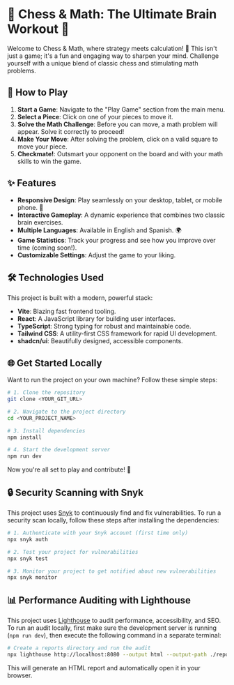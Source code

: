 
# 👑 Chess & Math: The Ultimate Brain Workout 👑

Welcome to Chess & Math, where strategy meets calculation! 🧠 This isn't just a game; it's a fun and engaging way to sharpen your mind. Challenge yourself with a unique blend of classic chess and stimulating math problems.

## 🚀 How to Play

1.  **Start a Game**: Navigate to the "Play Game" section from the main menu.
2.  **Select a Piece**: Click on one of your pieces to move it.
3.  **Solve the Math Challenge**: Before you can move, a math problem will appear. Solve it correctly to proceed!
4.  **Make Your Move**: After solving the problem, click on a valid square to move your piece.
5.  **Checkmate!**: Outsmart your opponent on the board and with your math skills to win the game.

## ✨ Features

-   **Responsive Design**: Play seamlessly on your desktop, tablet, or mobile phone. 📱
-   **Interactive Gameplay**: A dynamic experience that combines two classic brain exercises.
-   **Multiple Languages**: Available in English and Spanish. 🌍
-   **Game Statistics**: Track your progress and see how you improve over time (coming soon!).
-   **Customizable Settings**: Adjust the game to your liking.

## 🛠️ Technologies Used

This project is built with a modern, powerful stack:

-   **Vite**: Blazing fast frontend tooling.
-   **React**: A JavaScript library for building user interfaces.
-   **TypeScript**: Strong typing for robust and maintainable code.
-   **Tailwind CSS**: A utility-first CSS framework for rapid UI development.
-   **shadcn/ui**: Beautifully designed, accessible components.

## 🌐 Get Started Locally

Want to run the project on your own machine? Follow these simple steps:

```sh
# 1. Clone the repository
git clone <YOUR_GIT_URL>

# 2. Navigate to the project directory
cd <YOUR_PROJECT_NAME>

# 3. Install dependencies
npm install

# 4. Start the development server
npm run dev
```

Now you're all set to play and contribute! 🎉

## 🔒 Security Scanning with Snyk

This project uses [Snyk](https://snyk.io/) to continuously find and fix vulnerabilities. To run a security scan locally, follow these steps after installing the dependencies:

```sh
# 1. Authenticate with your Snyk account (first time only)
npx snyk auth

# 2. Test your project for vulnerabilities
npx snyk test

# 3. Monitor your project to get notified about new vulnerabilities
npx snyk monitor
```

## 📊 Performance Auditing with Lighthouse

This project uses [Lighthouse](https://developer.chrome.com/docs/lighthouse/) to audit performance, accessibility, and SEO. To run an audit locally, first make sure the development server is running (`npm run dev`), then execute the following command in a separate terminal:

```sh
# Create a reports directory and run the audit
npx lighthouse http://localhost:8080 --output html --output-path ./reports/lighthouse.html --view
```

This will generate an HTML report and automatically open it in your browser.

